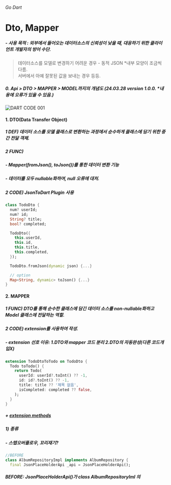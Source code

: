 _Go Dart_

# Dto, Mapper

##### - 사용 목적 : 외부에서 들어오는 데이터소스의 신뢰성이 낮을 때, 대응하기 위한 클라이언트 개발자의 방어 수단.
> 데이터소스를 모델로 변경하기 어려운 경우 - 동적 JSON *내부 모양이 조금씩 다름.  
> 서버에서 아예 잘못된 값을 보내는 경우 등등.
##### 0. Api > DTO > MAPPER > MODEL까지의 개념도 (24.03.28 version 1.0.0. *내용에 오류가 있을 수 있음.)
![DART CODE 001](https://github.com/gyubit/TIL/assets/114902088/6ce5aec3-6672-456c-8c37-c74ebc4bf07e)

#### 1. DTO(Data Transfer Object)
##### 1 DEF) 데이터 소스를 모델 클래스로 변환하는 과정에서 순수하게 클래스에 담기 위한 중간 전달 객체.
##### 2 FUNC) 
##### - Mapper(fromJson(), toJson())를 통한 데이터 변환 기능
##### - 데이터를 모두 nullable화하여, null 오류에 대처.
##### 2 CODE) JsonToDart Plugin 사용
```dart
class TodoDto {
  num? userId;
  num? id;
  String? title;
  bool? completed;

  TodoDto({
    this.userId,
    this.id,
    this.title,
    this.completed,
  });

  TodoDto.fromJson(dynamic json) {...}

  // option
  Map<String, dynamic> toJson() {...}
}
```
#### 2. MAPPER
##### 1 FUNC) DTO를 통해 순수한 클래스에 담긴 데이터 소스를 non-nullable화하고 Model 클래스에 전달하는 역할.
##### 2 CODE) extension를 사용하여 작성.
##### - extension 선호 이유: 1.DTO와 mapper 코드 분리 2.DTO의 자동완성(다른 코드개입X)
```dart
extension TodoDtoToTodo on TodoDto {
  Todo toTodo() {
    return Todo(
      userId: userId?.toInt() ?? -1,
      id: id?.toInt() ?? -1,
      title: title ?? '제목 없음',
      isCompleted: completed ?? false,
    );
  }
}
```
##### + [extension methods](https://dart.dev/language/extension-methods)
##### 1) 종류
##### - 스텝오버플로우, 꼬리재기?

```dart
//BEFORE
class AlbumRepositoryImpl implements AlbumRepository {
  final JsonPlaceHolderApi _api = JsonPlaceHolderApi();
```
##### BEFORE: JsonPlaceHolderApi()가 class AlbumRepositoryIml 의
